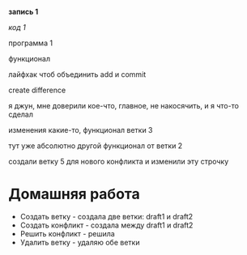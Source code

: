 **запись 1**

*код 1*

программа 1

функционал

лайфхак чтоб объединить add и commit 

create difference

я джун, мне доверили кое-что, главное, не накосячить, и я что-то сделал

изменения какие-то, функционал ветки 3

тут уже абсолютно другой функционал от ветки 2

создали ветку 5 для нового конфликта и изменили эту строчку

# Домашняя работа
* Создать ветку - создала две ветки: draft1 и draft2
* Создать конфликт - создала между draft1 и draft2
* Решить конфликт - решила
* Удалить ветку - удаляю обе ветки
